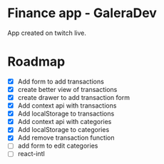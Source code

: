 # Finance app - GaleraDev

App created on twitch live.

# Roadmap

- [x] Add form to add transactions
- [x] create better view of transactions
- [x] create drawer to add transaction form
- [x] Add context api with transactions
- [x] Add localStorage to transactions
- [x] Add context api with categories
- [x] Add localStorage to categories
- [x] Add remove transaction function
- [ ] add form to edit categories
- [ ] react-intl